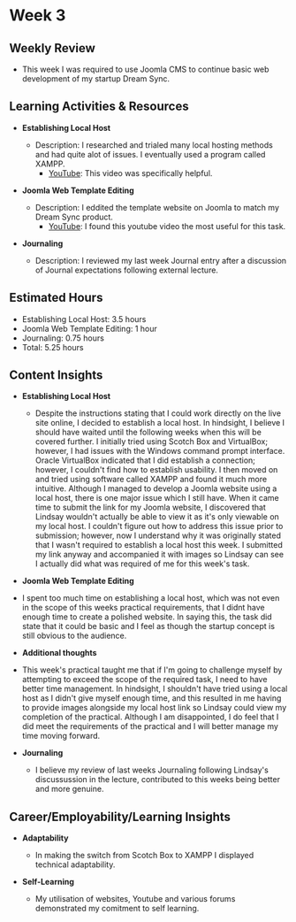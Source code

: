 # Week 3

## Weekly Review
- This week I was required to use Joomla CMS to continue basic web development of my startup Dream Sync.

## Learning Activities & Resources

- **Establishing Local Host**
  - Description: I researched and trialed many local hosting methods and had quite alot of issues. I eventually used a program called XAMPP.
    - [YouTube](https://www.youtube.com/watch?v=dqmw8xIVoyQ&t=315s&ab_channel=ZacsTech): This video was specifically helpful.

- **Joomla Web Template Editing**
  - Description: I eddited the template website on Joomla to match my Dream Sync product.
    - [YouTube](https://www.youtube.com/watch?v=EZ861sCRTK4&ab_channel=EasyWebDesign): I found this youtube video the most useful for this task.

- **Journaling**
  - Description: I reviewed my last week Journal entry after a discussion of Journal expectations following external lecture.

## Estimated Hours

- Establishing Local Host: 3.5 hours
- Joomla Web Template Editing: 1 hour
- Journaling: 0.75 hours
- Total: 5.25 hours

## Content Insights

- **Establishing Local Host**
  - Despite the instructions stating that I could work directly on the live site online, I decided to establish a local host. In hindsight, I believe I should have waited until the following weeks when this will be covered further. I initially tried using Scotch Box and VirtualBox; however, I had issues with the Windows command prompt interface. Oracle VirtualBox indicated that I did establish a connection; however, I couldn't find how to establish usability. I then moved on and tried using software called XAMPP and found it much more intuitive. Although I managed to develop a Joomla website using a local host, there is one major issue which I still have. When it came time to submit the link for my Joomla website, I discovered that Lindsay wouldn't actually be able to view it as it's only viewable on my local host. I couldn't figure out how to address this issue prior to submission; however, now I understand why it was originally stated that I wasn't required to establish a local host this week. I submitted my link anyway and accompanied it with images so Lindsay can see I actually did what was required of me for this week's task.

- **Joomla Web Template Editing**
 - I spent too much time on establishing a local host, which was not even in the scope of this weeks practical requirements, that I didnt have enough time to create a polished website. In saying this, the task did state that it could be basic and I feel as though the startup concept is still obvious to the audience. 

- **Additional thoughts** 
 - This week's practical taught me that if I'm going to challenge myself by attempting to exceed the scope of the required task, I need to have better time management. In hindsight, I shouldn't have tried using a local host as I didn't give myself enough time, and this resulted in me having to provide images alongside my local host link so Lindsay could view my completion of the practical. Although I am disappointed, I do feel that I did meet the requirements of the practical and I will better manage my time moving forward.
  
- **Journaling**
  - I believe my review of last weeks Journaling following Lindsay's discussussion in the lecture, contributed to this weeks being better and more genuine.

## Career/Employability/Learning Insights

- **Adaptability**
  - In making the switch from Scotch Box to XAMPP I displayed technical adaptability.

- **Self-Learning**
  - My utilisation of websites, Youtube and various forums demonstrated my comitment to self learning.